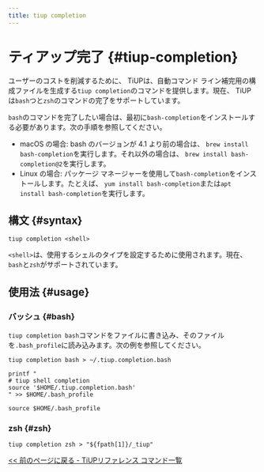 ```yaml
---
title: tiup completion
---
```


# ティアップ完了 {#tiup-completion}

ユーザーのコストを削減するために、 TiUPは、自動コマンド ライン補完用の構成ファイルを生成する`tiup completion`のコマンドを提供します。現在、 TiUPは`bash`つと`zsh`のコマンドの完了をサポートしています。

`bash`のコマンドを完了したい場合は、最初に`bash-completion`をインストールする必要があります。次の手順を参照してください。

-   macOS の場合: bash のバージョンが 4.1 より前の場合は、 `brew install bash-completion`を実行します。それ以外の場合は、 `brew install bash-completion@2`を実行します。
-   Linux の場合: パッケージ マネージャーを使用して`bash-completion`をインストールします。たとえば、 `yum install bash-completion`または`apt install bash-completion`を実行します。

## 構文 {#syntax}

```shell
tiup completion <shell>
```

`<shell>`は、使用するシェルのタイプを設定するために使用されます。現在、 `bash`と`zsh`がサポートされています。

## 使用法 {#usage}

### バッシュ {#bash}

`tiup completion bash`コマンドをファイルに書き込み、そのファイルを`.bash_profile`に読み込みます。次の例を参照してください。

```shell
tiup completion bash > ~/.tiup.completion.bash

printf "
# tiup shell completion
source '$HOME/.tiup.completion.bash'
" >> $HOME/.bash_profile

source $HOME/.bash_profile
```

### zsh {#zsh}

```shell
tiup completion zsh > "${fpath[1]}/_tiup"
```

[&lt;&lt; 前のページに戻る - TiUPリファレンス コマンド一覧](/tiup/tiup-reference.md#command-list)
